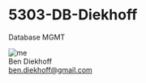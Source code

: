 # 5303-DB-Diekhoff
Database MGMT

![me](https://avatars3.githubusercontent.com/u/54561882?s=460&v=4)  
Ben Diekhoff  
ben.diekhoff@gmail.com

